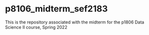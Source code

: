 # p8106_midterm_sef2183
This is the repository associated with the midterm for the p1806 Data Science II course, Spring 2022
